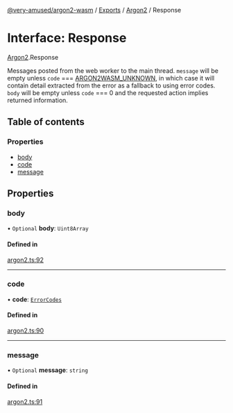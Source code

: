 [@very-amused/argon2-wasm](../README.md) / [Exports](../modules.md) / [Argon2](../modules/Argon2.md) / Response

# Interface: Response

[Argon2](../modules/Argon2.md).Response

Messages posted from the web worker to the main thread.
`message` will be empty unless `code` === [ARGON2WASM_UNKNOWN](../enums/Argon2.ErrorCodes.md#argon2wasm_unknown),
in which case it will contain detail extracted from the error as a fallback to using error codes.
`body` will be empty unless `code` === 0 and the requested action implies returned information.

## Table of contents

### Properties

- [body](Argon2.Response.md#body)
- [code](Argon2.Response.md#code)
- [message](Argon2.Response.md#message)

## Properties

### body

• `Optional` **body**: `Uint8Array`

#### Defined in

[argon2.ts:92](https://github.com/very-amused/argon2-wasm/blob/bdc7c7a/src/argon2.ts#L92)

___

### code

• **code**: [`ErrorCodes`](../enums/Argon2.ErrorCodes.md)

#### Defined in

[argon2.ts:90](https://github.com/very-amused/argon2-wasm/blob/bdc7c7a/src/argon2.ts#L90)

___

### message

• `Optional` **message**: `string`

#### Defined in

[argon2.ts:91](https://github.com/very-amused/argon2-wasm/blob/bdc7c7a/src/argon2.ts#L91)
